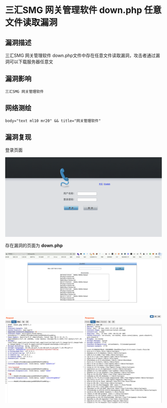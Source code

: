 # 三汇SMG 网关管理软件 down.php 任意文件读取漏洞

## 漏洞描述

三汇SMG 网关管理软件 down.php文件中存在任意文件读取漏洞，攻击者通过漏洞可以下载服务器任意文

## 漏洞影响

```
三汇SMG 网关管理软件
```

## 网络测绘

```
body="text ml10 mr20" && title="网关管理软件"
```

## 漏洞复现

登录页面

![img](./images/202203180949105.png)

存在漏洞的页面为 **down.php**

![img](./images/202203180949106.png)

![img](./images/202203180949107.png)
